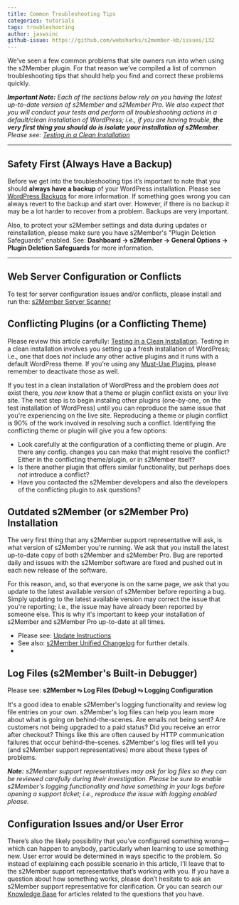 ```yaml
---
title: Common Troubleshooting Tips
categories: tutorials
tags: troubleshooting
author: jaswsinc
github-issue: https://github.com/websharks/s2member-kb/issues/132
---
```


We’ve seen a few common problems that site owners run into when using the s2Member plugin. For that reason we’ve compiled a list of common troubleshooting tips that should help you find and correct these problems quickly.

_**Important Note:** Each of the sections below rely on you having the latest up-to-date version of s2Member and s2Member Pro. We also expect that you will conduct your tests and perform all troubleshooting actions in a default/clean installation of WordPress; i.e., if you are having trouble, **the very first thing you should do is isolate your installation of s2Member**. Please see: [Testing in a Clean Installation](https://github.com/websharks/s2member-kb/issues/81)_

---

## Safety First (Always Have a Backup)

Before we get into the troubleshooting tips it’s important to note that you should **always have a backup** of your WordPress installation. Please see [WordPress Backups](http://codex.wordpress.org/WordPress_Backups) for more information. If something goes wrong you can always revert to the backup and start over. However, if there is no backup it may be a lot harder to recover from a problem. Backups are very important.

Also, to protect your s2Member settings and data during updates or reinstallation, please make sure you have s2Member's "Plugin Deletion Safeguards" enabled. See: **Dashboard → s2Member → General Options → Plugin Deletion Safeguards** for more information.

---

## Web Server Configuration or Conflicts

To test for server configuration issues and/or conflicts, please install and run the: [s2Member Server Scanner](https://github.com/websharks/s2member-kb/issues/133)

## Conflicting Plugins (or a Conflicting Theme)

Please review this article carefully: [Testing in a Clean Installation](https://github.com/websharks/s2member-kb/issues/81). Testing in a clean installation involves you setting up a fresh installation of WordPress; i.e., one that does _not_ include any other active plugins and it runs with a default WordPress theme. If you’re using any [Must-Use Plugins](http://codex.wordpress.org/Must_Use_Plugins), please remember to deactivate those as well.

If you test in a clean installation of WordPress and the problem does _not_ exist there, you _now_ know that a theme or plugin conflict exists on your live site. The next step is to begin installng other plugins (one-by-one, on the test installation of WordPress) until you can reproduce the same issue that you're experiencing on the live site. Reproducing a theme or plugin conflict is 90% of the work involved in resolving such a conflict. Identifying the conflicting theme or plugin will give you a few options:

- Look carefully at the configuration of a conflicting theme or plugin. Are there any config. changes you can make that might resolve the conflict? Either in the conflicting theme/plugin, or in s2Member itself?
- Is there another plugin that offers similar functionality, but perhaps does _not_ introduce a conflict?
- Have you contacted the s2Member developers and also the developers of the conflicting plugin to ask questions?

## Outdated s2Member (or s2Member Pro) Installation

The very first thing that any s2Member support representative will ask, is what version of s2Member you're running. We ask that you install the latest up-to-date copy of both s2Member and s2Member Pro. Bug are reported daily and issues with the s2Member software are fixed and pushed out in each new release of the software.

For this reason, and, so that everyone is on the same page, we ask that you update to the latest available version of s2Member before reporting a bug. Simply updating to the latest available version may correct the issue that you're reporting; i.e., the issue may have already been reported by someone else. This is why it's important to keep your installation of s2Member and s2Member Pro up-to-date at all times.

- Please see: [Update Instructions](http://s2member.com/updating/)
- See also: [s2Member Unified Changelog](http://s2member.com/changelog/) for further details.
- 
## Log Files (s2Member's Built-in Debugger)

Please see: **s2Member ⥱ Log Files (Debug) ⥱ Logging Configuration**

It's a good idea to enable s2Member's logging functionality and review log file entries on your own. s2Member's log files can help you learn more about what is going on behind-the-scenes. Are emails not being sent? Are customers not being upgraded to a paid status? Did you receive an error after checkout? Things like this are often caused by HTTP communication failures that occur behind-the-scenes. s2Member's log files will tell you (and s2Member support representatives) more about these types of problems.

_**Note:** s2Member support representatives may ask for log files so they can be reviewed carefully during their investigation. Please be sure to enable s2Member's logging functionality and have something in your logs before opening a support ticket; i.e., reproduce the issue with logging enabled please._

## Configuration Issues and/or User Error

There’s also the likely possibility that you’ve configured something wrong—which can happen to anybody, particularly when learning to use something new. User error would be determined in ways specific to the problem. So instead of explaining each possible scenario in this article, I’ll leave that to the s2Member support representative that’s working with you. If you have a question about how something works, please don’t hesitate to ask an s2Member support representative for clarification. Or you can search our [Knowledge Base](http://s2member.com/kb/) for articles related to the questions that you have.
